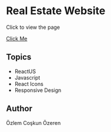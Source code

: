 # Real Estate Website

Click to view the page

[Click Me](https://ozlemozeren.github.io/Creative-agency-website/)

## Topics

- ReactUS
- Javascript
- React Icons
- Responsive Design



## Author

Özlem Coşkun Özeren 


















